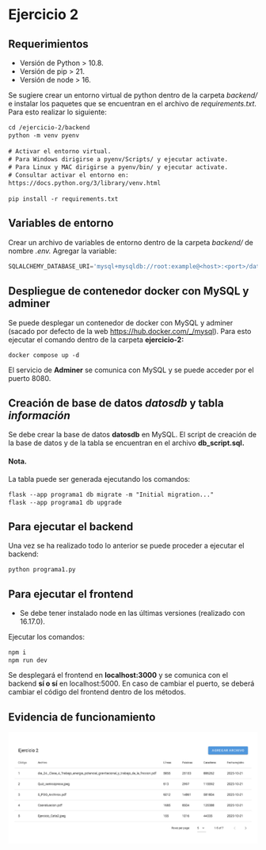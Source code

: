 # Ejercicio 2

## Requerimientos
- Versión de Python > 10.8.
- Versión de pip > 21.
- Versión de node > 16.

Se sugiere crear un entorno virtual de python dentro de la carpeta _backend/_ e instalar los paquetes que se encuentran en el archivo de *requirements.txt*. Para esto realizar lo siguiente:

```console
cd /ejercicio-2/backend
python -m venv pyenv

# Activar el entorno virtual.
# Para Windows dirigirse a pyenv/Scripts/ y ejecutar activate.
# Para Linux y MAC dirigirse a pyenv/bin/ y ejecutar activate.
# Consultar activar el entorno en: https://docs.python.org/3/library/venv.html

pip install -r requirements.txt
```
## Variables de entorno
Crear un archivo de variables de entorno dentro de la carpeta _backend/_ de nombre _.env._ Agregar la variable:

```python
SQLALCHEMY_DATABASE_URI='mysql+mysqldb://root:example@<host>:<port>/datosdb'
```

## Despliegue de contenedor docker con MySQL y adminer

Se puede desplegar un contenedor de docker con MySQL y adminer (sacado por defecto de la web https://hub.docker.com/_/mysql). Para esto ejecutar el comando dentro de la carpeta **ejercicio-2:**

```console
docker compose up -d
```

El servicio de **Adminer** se comunica con MySQL y se puede acceder por el puerto 8080.

## Creación de base de datos _datosdb_ y tabla _información_

Se debe crear la base de datos **datosdb** en MySQL. El script de creación de la base de datos y de la tabla se encuentran en el archivo **db_script.sql.**

#### Nota.
La tabla puede ser generada ejecutando los comandos:

```console
flask --app programa1 db migrate -m "Initial migration..."
flask --app programa1 db upgrade
```
## Para ejecutar el backend
Una vez se ha realizado todo lo anterior se puede proceder a ejecutar el backend:
```console
python programa1.py
```

## Para ejecutar el frontend
- Se debe tener instalado node en las últimas versiones (realizado con 16.17.0).

Ejecutar los comandos:
```console
npm i
npm run dev
```

Se desplegará el frontend en **localhost:3000** y se comunica con el backend
**sí o sí** en localhost:5000. En caso de cambiar el puerto, se deberá cambiar
el código del frontend dentro de los métodos.

## Evidencia de funcionamiento
![Evidencia de funcionamiento](./evidencia.png "Evidencia de funcionamiento")
